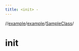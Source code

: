```yaml
---
title: <init> -
---
```

//[example](../../index.html)/[example](../index.html)/[SampleClass](index.html)/[<init>](-init-.html)



# init  

